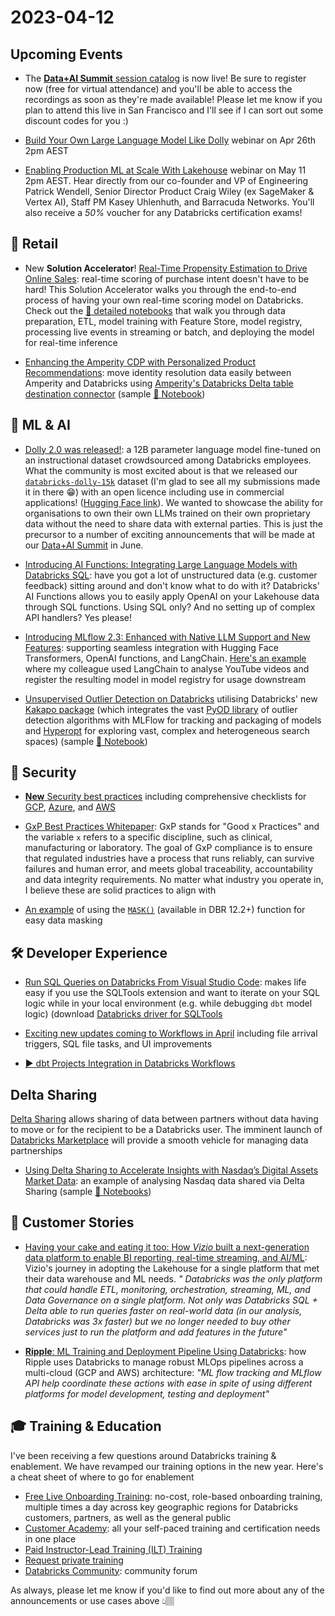 # 2023-04-12

## Upcoming Events

- The [**Data+AI Summit** session catalog](https://register.dataaisummit.com/flow/db/dais2023/sessioncatalog23/page/sessioncatalog) is now live! Be sure to register now (free for virtual attendance) and you'll be able to access the recordings as soon as they're made available! Please let me know if you plan to attend this live in San Francisco and I'll see if I can sort out some discount codes for you :)

- [Build Your Own Large Language Model Like Dolly](https://www.databricks.com/resources/webinar/apj-build-your-own-large-language-model-dolly) webinar on Apr 26th 2pm AEST

- [Enabling Production ML at Scale With Lakehouse](https://pages.databricks.com/202305-APJ-VE-ML-with-Lakehouse_LP---APJ-ML-Ops-Event-11-May.html) webinar on May 11 2pm AEST. Hear directly from our co-founder and VP of Engineering Patrick Wendell, Senior Director Product Craig Wiley (ex SageMaker & Vertex AI), Staff PM Kasey Uhlenhuth, and Barracuda Networks. You'll also receive a *50%* voucher for any Databricks certification exams!

## 🛒 Retail

- New **Solution Accelerator**! [Real-Time Propensity Estimation to Drive Online Sales](https://www.databricks.com/blog/2023/03/21/using-real-time-propensity-estimation-drive-online-sales.html): real-time scoring of purchase intent doesn't have to be hard! This Solution Accelerator walks you through the end-to-end process of having your own real-time scoring model on Databricks. Check out the [📄 detailed notebooks](https://d1r5llqwmkrl74.cloudfront.net/notebooks/RCG/clickstream-analytics/index.html#clickstream-analytics_1.html) that walk you through data preparation, ETL, model training with Feature Store, model registry, processing live events in streaming or batch, and deploying the model for real-time inference

- [Enhancing the Amperity CDP with Personalized Product Recommendations](https://www.databricks.com/blog/2023/03/15/enhancing-amperity-cdp-personalized-product-recommendations.html): move identity resolution data easily between Amperity and Databricks using [Amperity's Databricks Delta table destination connector](https://docs.amperity.com/datagrid/destination_databricks_delta_table.html) (sample [📕 Notebook](https://d1r5llqwmkrl74.cloudfront.net/notebooks/RCG/amperity-cdp-rec/index.html#amperity-cdp-rec_1.html))

## 🧠 ML & AI
- [Dolly 2.0 was released!](https://www.databricks.com/blog/2023/04/12/dolly-first-open-commercially-viable-instruction-tuned-llm): a 12B parameter language model fine-tuned on an instructional dataset crowdsourced among Databricks employees. What the community is most excited about is that we released our [`databricks-dolly-15k`](https://github.com/databrickslabs/dolly/tree/master/data) dataset (I'm glad to see all my submissions made it in there 😁) with an open licence including use in commercial applications! ([Hugging Face link](https://huggingface.co/databricks)). We wanted to showcase the ability for organisations to own their own LLMs trained on their own proprietary data without the need to share data with external parties. This is just the precursor to a number of exciting announcements that will be made at our [Data+AI Summit](https://register.dataaisummit.com/flow/db/dais2023/sessioncatalog23/page/sessioncatalog) in June.

- [Introducing AI Functions: Integrating Large Language Models with Databricks SQL](https://www.databricks.com/blog/2023/04/18/introducing-ai-functions-integrating-large-language-models-databricks-sql.html): have you got a lot of unstructured data (e.g. customer feedback) sitting around and don't know what to do with it? Databricks' AI Functions allows you to easily apply OpenAI on your Lakehouse data through SQL functions. Using SQL only? And no setting up of complex API handlers? Yes please!

- [Introducing MLflow 2.3: Enhanced with Native LLM Support and New Features](https://www.databricks.com/blog/2023/04/18/introducing-mlflow-23-enhanced-native-llm-support-and-new-features.html): supporting seamless integration with Hugging Face Transformers, OpenAI functions, and LangChain. [Here's an example](https://dsmonk.medium.com/simplify-deep-discovery-using-a-i-for-your-videos-and-podcasts-using-databricks-langchain-661e22d10489) where my colleague used LangChain to analyse YouTube videos and register the resulting model in model registry for usage downstream

- [Unsupervised Outlier Detection on Databricks](https://www.databricks.com/blog/2023/03/13/unsupervised-outlier-detection-databricks.html) utilising Databricks' new [Kakapo package](https://pypi.org/project/databricks-kakapo/) (which integrates the vast [PyOD library](https://pyod.readthedocs.io/en/latest/) of outlier detection algorithms with MLFlow for tracking and packaging of models and [Hyperopt](http://hyperopt.github.io/hyperopt/) for exploring vast, complex and heterogeneous search spaces) (sample [📕 Notebook](https://d1r5llqwmkrl74.cloudfront.net/notebooks/PUB/rare-event-inspection/index.html))

## 🔐 Security

- [**New** Security best practices](https://www.databricks.com/blog/2023/03/30/security-best-practices-databricks-lakehouse-platform.html) including comprehensive checklists for [GCP](https://www.databricks.com/wp-content/uploads/2022/09/security-best-practices-databricks-on-gcp.pdf), [Azure](https://www.databricks.com/sites/default/files/2023-01/azure_databricks-security_best_practices_and_threat_model.pdf), and [AWS](https://www.databricks.com/wp-content/uploads/2022/09/security-best-practices-databricks-on-aws.pdf)

- [GxP Best Practices Whitepaper](https://www.databricks.com/trust/gxp): GxP stands for "Good x Practices" and the variable `x` refers to a specific discipline, such as clinical, manufacturing or laboratory. The goal of GxP compliance is to ensure that regulated industries have a process that runs reliably, can survive failures and human error, and meets global traceability, accountability and data integrity requirements. No matter what industry you operate in, I believe these are solid practices to align with

- [An example](https://systemweakness.com/simplified-data-masking-in-databricks-8649adb3f60f) of using the [`MASK()`](https://docs.databricks.com/sql/language-manual/functions/mask.html) (available in DBR 12.2+) function for easy data masking

## 🛠️ Developer Experience

- [Run SQL Queries on Databricks From Visual Studio Code](https://www.databricks.com/blog/2023/03/29/run-sql-queries-databricks-visual-studio-code.html): makes life easy if you use the SQLTools extension and want to iterate on your SQL logic while in your local environment (e.g. while debugging `dbt` model logic) (download [Databricks driver for SQLTools](https://marketplace.visualstudio.com/items?itemName=databricks.sqltools-databricks-driver)

- [Exciting new updates coming to Workflows in April](https://www.databricks.com/blog/2023/04/04/exciting-new-updates-coming-workflows-april.html) including file arrival triggers, SQL file tasks, and UI improvements

- [▶️ dbt Projects Integration in Databricks Workflows](https://www.youtube.com/watch?v=C4-FOpJzhKs)

## Delta Sharing
[Delta Sharing](https://docs.gcp.databricks.com/data-sharing/index.html) allows sharing of data between partners without data having to move or for the recipient to be a Databricks user. The imminent launch of [Databricks Marketplace](https://www.databricks.com/blog/2022/06/28/introducing-databricks-marketplace-an-open-marketplace-for-all-data-and-ai-assets.html) will provide a smooth vehicle for managing data partnerships

- [Using Delta Sharing to Accelerate Insights with Nasdaq’s Digital Assets Market Data](https://www.databricks.com/blog/2023/03/06/using-delta-sharing-accelerate-insights-nasdaqs-digital-assets-market-data.html): an example of analysing Nasdaq data shared via Delta Sharing (sample [📕 Notebooks](https://github.com/databricks-industry-solutions/nasdaq-crypto))

## 🥂 Customer Stories

- [Having your cake and eating it too: How *Vizio* built a next-generation data platform to enable BI reporting, real-time streaming, and AI/ML](https://medium.com/@parveen.jindal/having-your-cake-and-eating-it-too-how-vizio-built-a-next-generation-data-platform-to-enable-bi-4fc42c539543): Vizio's journey in adopting the Lakehouse for a single platform that met their data warehouse and ML needs. *" Databricks was the only platform that could handle ETL, monitoring, orchestration, streaming, ML, and Data Governance on a single platform. Not only was Databricks SQL + Delta able to run queries faster on real-world data (in our analysis, Databricks was 3x faster) but we no longer needed to buy other services just to run the platform and add features in the future"*

- [**Ripple**: ML Training and Deployment Pipeline Using Databricks](https://engineering.ripple.com/ml-training-and-deployment-pipeline-using-databricks/): how Ripple uses Databricks to manage robust MLOps pipelines across a multi-cloud (GCP and AWS) architecture: *"ML flow tracking and MLflow API help coordinate these actions with ease in spite of using different platforms for model development, testing and deployment"*

## 🎓 Training & Education

I've been receiving a few questions around Databricks training & enablement. We have revamped our training options in the new year. Here's a cheat sheet of where to go for enablement

- [Free Live Onboarding Training](https://files.training.databricks.com/static/ilt-sessions/onboarding/index.html): no-cost, role-based onboarding training, multiple times a day across key geographic regions for Databricks customers, partners, as well as the general public
- [Customer Academy](https://customer-academy.databricks.com/learn): all your self-paced training and certification needs in one place
- [Paid Instructor-Lead Training (ILT) Training](https://www.databricks.com/learn/training/schedule)
- [Request private training](https://www.databricks.com/learn/training/private-training-requests-form)
- [Databricks Community](https://community.databricks.com/s/): community forum

As always, please let me know if you'd like to find out more about any of the announcements or use cases above 👆🏽
